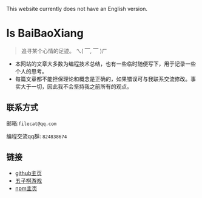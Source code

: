 
This website currently does not have an English version.

# Is BaiBaoXiang

> 追寻某个心情的足迹。 ㄟ( ▔, ▔ )ㄏ

- 本网站的文章大多数为编程技术总结，也有一些临时随便写下，用于记录一些个人的思考。
- 每篇文章都不能担保理论和概念是正确的，如果错误可与我联系交流修改。事实大于一切，因此我不会坚持我之前所有的观点。

##  联系方式

邮箱:`filecat@qq.com`

编程交流qq群: `824838674`

## 链接
- [github主页](https://github.com/xiaobaidadada)
- [五子棋游戏](https://xiaobaidadada.github.io/docs/v1/wzq/wzq.html)
- [npm主页](https://www.npmjs.com/~xiaobaidadada)
